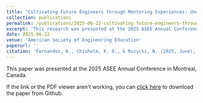 ```yaml
---
title: "Cultivating Future Engineers through Mentoring Experiences: Undergraduate Student Perceptions of Mentorship in an Educational STEM K-12 Summer Program"
collection: publications
permalink: /publications/2025-06-22-cultivating-future-engineers-through-mentoring-experiences
excerpt: 'This research was presented at the 2025 ASEE Annual Conference in Montreal, Canada.'
date: 2025-06-22
venue: 'American Society of Engineering Education'
paperurl: ''
citation: 'Fernandez, K., Chisholm, K. D., & Ruzycki, N. (2025, June), <i>Cultivating Future Engineers through Mentoring Experiences: Undergraduate Student Perceptions of Mentorship in an Educational STEM K-12 Summer Program</i>. Research presented at the 2025 ASEE Annual Conference in Montreal, Canada.'
---
```

This paper was presented at the 2025 ASEE Annual Conference in Montreal, Canada.

If the link or the PDF viewer aren't working, you can [click here](https://github.com/KassSTEM/KassSTEM.github.io/blob/e02895e5d39575eb6105fb85b74d61db1b27f511/files/cultivating-future-engineers-through-mentoring-experiences.pdf) to download the paper from Github.

<object id=paper data="/files/cultivating-future-engineers-through-mentoring-experiences.pdf" width="1000" height="1000" type='application/pdf'></object>
